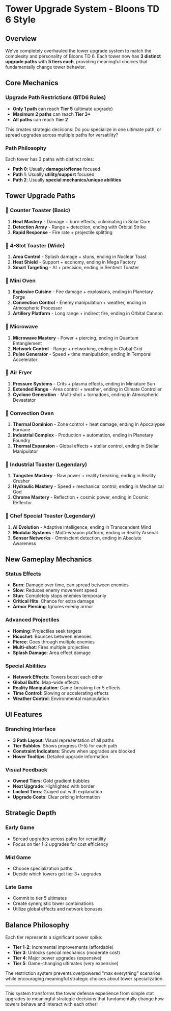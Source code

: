 # Tower Upgrade System - Bloons TD 6 Style

## Overview

We've completely overhauled the tower upgrade system to match the complexity and personality of Bloons TD 6. Each tower now has **3 distinct upgrade paths** with **5 tiers each**, providing meaningful choices that fundamentally change tower behavior.

## Core Mechanics

### Upgrade Path Restrictions (BTD6 Rules)
- **Only 1 path** can reach **Tier 5** (ultimate upgrade)
- **Maximum 2 paths** can reach **Tier 3+** 
- **All paths** can reach **Tier 2**

This creates strategic decisions: Do you specialize in one ultimate path, or spread upgrades across multiple paths for versatility?

### Path Philosophy
Each tower has 3 paths with distinct roles:
- **Path 0**: Usually **damage/offense** focused
- **Path 1**: Usually **utility/support** focused  
- **Path 2**: Usually **special mechanics/unique abilities**

## Tower Upgrade Paths

### 🍞 Counter Toaster (Basic)
1. **Heat Mastery** - Damage + burn effects, culminating in Solar Core
2. **Detection Array** - Range + detection, ending with Orbital Strike
3. **Rapid Response** - Fire rate + projectile splitting

### 🍞 4-Slot Toaster (Wide)
1. **Area Control** - Splash damage + stuns, ending in Nuclear Toast
2. **Heat Shield** - Support + economy, ending in Mega Factory 
3. **Smart Targeting** - AI + precision, ending in Sentient Toaster

### 🍞 Mini Oven
1. **Explosive Cuisine** - Fire damage + explosions, ending in Planetary Forge
2. **Convection Control** - Enemy manipulation + weather, ending in Atmospheric Processor
3. **Artillery Platform** - Long range + indirect fire, ending in Orbital Cannon

### 🍞 Microwave
1. **Microwave Mastery** - Power + piercing, ending in Quantum Entanglement
2. **Network Control** - Range + networking, ending in Global Grid
3. **Pulse Generator** - Speed + time manipulation, ending in Temporal Accelerator

### 🍞 Air Fryer
1. **Pressure Systems** - Crits + plasma effects, ending in Miniature Sun
2. **Extended Range** - Area control + weather, ending in Climate Controller
3. **Cyclone Generation** - Multi-shot + tornadoes, ending in Atmospheric Devastator

### 🍞 Convection Oven
1. **Thermal Dominion** - Zone control + heat damage, ending in Apocalypse Furnace
2. **Industrial Complex** - Production + automation, ending in Planetary Foundry
3. **Thermal Expansion** - Global effects + stellar control, ending in Stellar Manipulator

### 🍞 Industrial Toaster (Legendary)
1. **Tungsten Mastery** - Raw power + reality breaking, ending in Reality Crusher
2. **Hydraulic Mastery** - Speed + mechanical control, ending in Mechanical God
3. **Chrome Mastery** - Reflection + cosmic power, ending in Cosmic Reflector

### 🍞 Chef Special Toaster (Legendary)  
1. **AI Evolution** - Adaptive intelligence, ending in Transcendent Mind
2. **Modular Systems** - Multi-weapon platform, ending in Reality Arsenal
3. **Sensor Networks** - Omniscient detection, ending in Absolute Awareness

## New Gameplay Mechanics

### Status Effects
- **Burn**: Damage over time, can spread between enemies
- **Slow**: Reduces enemy movement speed
- **Stun**: Completely stops enemies temporarily
- **Critical Hits**: Chance for extra damage
- **Armor Piercing**: Ignores enemy armor

### Advanced Projectiles
- **Homing**: Projectiles seek targets
- **Ricochet**: Bounces between enemies
- **Pierce**: Goes through multiple enemies
- **Multi-shot**: Fires multiple projectiles
- **Splash Damage**: Area effect damage

### Special Abilities
- **Network Effects**: Towers boost each other
- **Global Buffs**: Map-wide effects
- **Reality Manipulation**: Game-breaking tier 5 effects
- **Time Control**: Slowing or accelerating effects
- **Weather Control**: Environmental manipulation

## UI Features

### Branching Interface
- **3 Path Layout**: Visual representation of all paths
- **Tier Bubbles**: Shows progress (1-5) for each path
- **Constraint Indicators**: Shows when upgrades are blocked
- **Hover Tooltips**: Detailed upgrade information

### Visual Feedback
- **Owned Tiers**: Gold gradient bubbles
- **Next Upgrade**: Highlighted with border
- **Locked Tiers**: Grayed out with explanation
- **Upgrade Costs**: Clear pricing information

## Strategic Depth

### Early Game
- Spread upgrades across paths for versatility
- Focus on tier 1-2 upgrades for cost efficiency

### Mid Game  
- Choose specialization paths
- Decide which towers get tier 3+ upgrades

### Late Game
- Commit to tier 5 ultimates
- Create synergistic tower combinations
- Utilize global effects and network bonuses

## Balance Philosophy

Each tier represents a significant power spike:
- **Tier 1-2**: Incremental improvements (affordable)
- **Tier 3**: Unlocks special mechanics (moderate cost)
- **Tier 4**: Major power upgrades (expensive)
- **Tier 5**: Game-changing ultimates (very expensive)

The restriction system prevents overpowered "max everything" scenarios while encouraging meaningful strategic choices about tower specialization.

---

This system transforms the tower defense experience from simple stat upgrades to meaningful strategic decisions that fundamentally change how towers behave and interact with each other!
